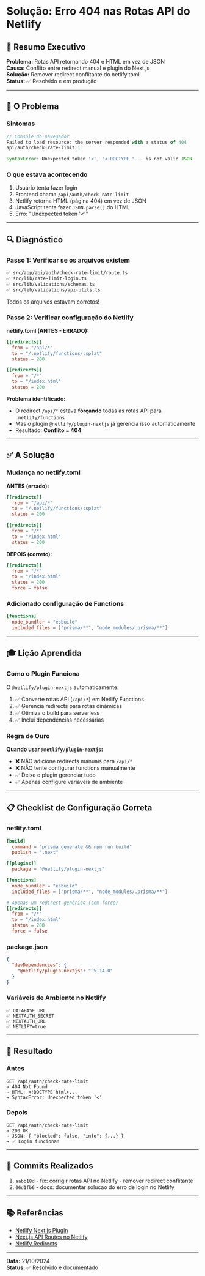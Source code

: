 # Solução: Erro 404 nas Rotas API do Netlify

## 🎯 Resumo Executivo

**Problema:** Rotas API retornando 404 e HTML em vez de JSON  
**Causa:** Conflito entre redirect manual e plugin do Next.js  
**Solução:** Remover redirect conflitante do netlify.toml  
**Status:** ✅ Resolvido e em produção

---

## 🐛 O Problema

### Sintomas
```javascript
// Console do navegador
Failed to load resource: the server responded with a status of 404
api/auth/check-rate-limit:1

SyntaxError: Unexpected token '<', "<!DOCTYPE "... is not valid JSON
```

### O que estava acontecendo
1. Usuário tenta fazer login
2. Frontend chama `/api/auth/check-rate-limit`
3. Netlify retorna HTML (página 404) em vez de JSON
4. JavaScript tenta fazer `JSON.parse()` do HTML
5. Erro: "Unexpected token '<'"

---

## 🔍 Diagnóstico

### Passo 1: Verificar se os arquivos existem
```bash
✅ src/app/api/auth/check-rate-limit/route.ts
✅ src/lib/rate-limit-login.ts
✅ src/lib/validations/schemas.ts
✅ src/lib/validations/api-utils.ts
```

Todos os arquivos estavam corretos!

### Passo 2: Verificar configuração do Netlify

**netlify.toml (ANTES - ERRADO):**
```toml
[[redirects]]
  from = "/api/*"
  to = "/.netlify/functions/:splat"
  status = 200

[[redirects]]
  from = "/*"
  to = "/index.html"
  status = 200
```

**Problema identificado:**
- O redirect `/api/*` estava **forçando** todas as rotas API para `.netlify/functions`
- Mas o plugin `@netlify/plugin-nextjs` já gerencia isso automaticamente
- Resultado: **Conflito = 404**

---

## ✅ A Solução

### Mudança no netlify.toml

**ANTES (errado):**
```toml
[[redirects]]
  from = "/api/*"
  to = "/.netlify/functions/:splat"
  status = 200

[[redirects]]
  from = "/*"
  to = "/index.html"
  status = 200
```

**DEPOIS (correto):**
```toml
[[redirects]]
  from = "/*"
  to = "/index.html"
  status = 200
  force = false
```

### Adicionado configuração de Functions

```toml
[functions]
  node_bundler = "esbuild"
  included_files = ["prisma/**", "node_modules/.prisma/**"]
```

---

## 🎓 Lição Aprendida

### Como o Plugin Funciona

O `@netlify/plugin-nextjs` automaticamente:

1. ✅ Converte rotas API (`/api/*`) em Netlify Functions
2. ✅ Gerencia redirects para rotas dinâmicas
3. ✅ Otimiza o build para serverless
4. ✅ Inclui dependências necessárias

### Regra de Ouro

**Quando usar `@netlify/plugin-nextjs`:**
- ❌ NÃO adicione redirects manuais para `/api/*`
- ❌ NÃO tente configurar functions manualmente
- ✅ Deixe o plugin gerenciar tudo
- ✅ Apenas configure variáveis de ambiente

---

## 📋 Checklist de Configuração Correta

### netlify.toml
```toml
[build]
  command = "prisma generate && npm run build"
  publish = ".next"

[[plugins]]
  package = "@netlify/plugin-nextjs"

[functions]
  node_bundler = "esbuild"
  included_files = ["prisma/**", "node_modules/.prisma/**"]

# Apenas um redirect genérico (sem force)
[[redirects]]
  from = "/*"
  to = "/index.html"
  status = 200
  force = false
```

### package.json
```json
{
  "devDependencies": {
    "@netlify/plugin-nextjs": "^5.14.0"
  }
}
```

### Variáveis de Ambiente no Netlify
```
✅ DATABASE_URL
✅ NEXTAUTH_SECRET
✅ NEXTAUTH_URL
✅ NETLIFY=true
```

---

## 🚀 Resultado

### Antes
```
GET /api/auth/check-rate-limit
→ 404 Not Found
→ HTML: <!DOCTYPE html>...
→ SyntaxError: Unexpected token '<'
```

### Depois
```
GET /api/auth/check-rate-limit
→ 200 OK
→ JSON: { "blocked": false, "info": {...} }
→ ✅ Login funciona!
```

---

## 🔗 Commits Realizados

1. `aabb18d` - fix: corrigir rotas API no Netlify - remover redirect conflitante
2. `06d1fb6` - docs: documentar solucao do erro de login no Netlify

---

## 📚 Referências

- [Netlify Next.js Plugin](https://github.com/netlify/netlify-plugin-nextjs)
- [Next.js API Routes no Netlify](https://docs.netlify.com/integrations/frameworks/next-js/overview/)
- [Netlify Redirects](https://docs.netlify.com/routing/redirects/)

---

**Data:** 21/10/2024  
**Status:** ✅ Resolvido e documentado
